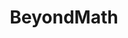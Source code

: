 ---
layout: startup_page
title: "BeyondMath"
id: "beyondmath.com"
permalink: "/beyondmathbeyondmath.com04142025/"
website: "https://beyondmath.com/"
funding_round: "Seed"
funding_amount: "$8.5M"
investors: "UP.Partners, Insight Partners, InMotion Ventures"
about: "BeyondMath develops an AI-driven multiphysics simulation platform designed to revolutionize engineering practices. Its platform offers a significantly faster and more cost-effective alternative to traditional simulation tools, requiring less expertise and reducing environmental impact. The platform aims to bring new, efficient simulation options to market for various industries."
markets: "AI, Engineering Simulation, Software Development"
hq: "London, England, United Kingdom"
founded_year: "2022"
linkedin: "https://www.linkedin.com/company/beyondmath"
twitter: "https://twitter.com/BeyondMathLtd"
instagram: ""
facebook: ""
crunchbase: "https://www.crunchbase.com/organization/beyondmath"
pitchbook: "https://pitchbook.com/profiles/company/517704-76"

# SEO Optimization
meta_title: "BeyondMath - Seed Funding ($8.5M)"
meta_description: "BeyondMath, BeyondMath develops an AI-driven multiphysics simulation platform designed to revolutionize engineering practices. Its platform offers a significantly..."
meta_keywords: "BeyondMath, AI, Engineering Simulation, Software Development, Seed funding"
canonical_url: "https://pkprojectstartups.github.io/projectstartups.com/beyondmathbeyondmath.com04142025/"
---